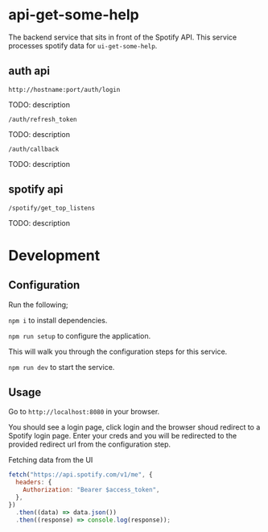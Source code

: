 # api-get-some-help

The backend service that sits in front of the Spotify API. This service processes spotify data for `ui-get-some-help`.

## auth api

`http://hostname:port/auth/login`

TODO: description

`/auth/refresh_token`

TODO: description

`/auth/callback`

TODO: description

## spotify api

`/spotify/get_top_listens`

TODO: description

# Development

## Configuration

Run the following;

`npm i` to install dependencies.

`npm run setup` to configure the application.

This will walk you through the configuration steps for this service.

`npm run dev` to start the service.

## Usage

Go to `http://localhost:8080` in your browser.

You should see a login page, click login and the browser shoud redirect to a Spotify login page. Enter your creds and you will be redirected to the provided redirect url from the configuration step.

Fetching data from the UI

```javascript
fetch("https://api.spotify.com/v1/me", {
  headers: {
    Authorization: "Bearer $access_token",
  },
})
  .then((data) => data.json())
  .then((response) => console.log(response));
```
